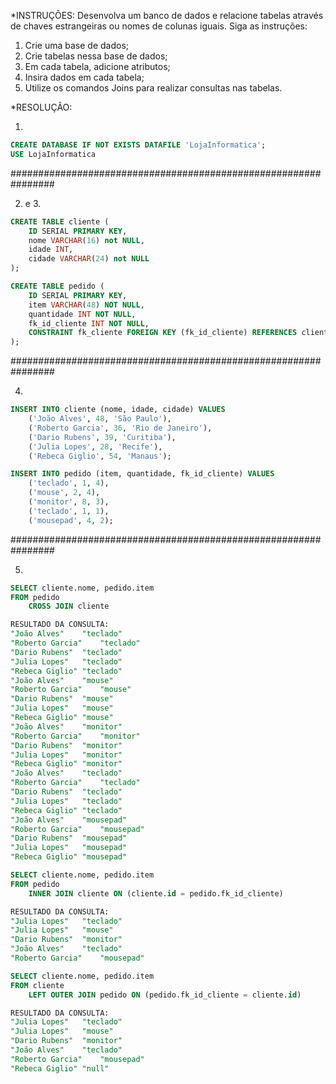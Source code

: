 *INSTRUÇÕES:
Desenvolva um banco de dados e relacione tabelas através de chaves estrangeiras ou nomes de colunas iguais. Siga as instruções:
1. Crie uma base de dados; 
2. Crie tabelas nessa base de dados;
3. Em cada tabela, adicione atributos;
4. Insira dados em cada tabela;
5. Utilize os comandos Joins para realizar consultas nas tabelas.

*RESOLUÇÃO:

1.
```sql
CREATE DATABASE IF NOT EXISTS DATAFILE 'LojaInformatica';
USE LojaInformatica
```

################################################################

2. e 3.
```sql
CREATE TABLE cliente (
    ID SERIAL PRIMARY KEY,
    nome VARCHAR(16) not NULL,
    idade INT,
    cidade VARCHAR(24) not NULL
);

CREATE TABLE pedido (
    ID SERIAL PRIMARY KEY,
    item VARCHAR(48) NOT NULL,
    quantidade INT NOT NULL,
    fk_id_cliente INT NOT NULL,
    CONSTRAINT fk_cliente FOREIGN KEY (fk_id_cliente) REFERENCES cliente(id)
);
```

################################################################

4.
```sql
INSERT INTO cliente (nome, idade, cidade) VALUES
    ('João Alves', 48, 'São Paulo'),
    ('Roberto Garcia', 36, 'Rio de Janeiro'),
    ('Dario Rubens', 39, 'Curitiba'),
    ('Julia Lopes', 28, 'Recife'),
    ('Rebeca Giglio', 54, 'Manaus');

INSERT INTO pedido (item, quantidade, fk_id_cliente) VALUES
    ('teclado', 1, 4),
    ('mouse', 2, 4),
    ('monitor', 8, 3),
    ('teclado', 1, 1),
    ('mousepad', 4, 2);
```

################################################################

5.
```sql
SELECT cliente.nome, pedido.item
FROM pedido
    CROSS JOIN cliente

RESULTADO DA CONSULTA:
"João Alves"	"teclado"
"Roberto Garcia"	"teclado"
"Dario Rubens"	"teclado"
"Julia Lopes"	"teclado"
"Rebeca Giglio"	"teclado"
"João Alves"	"mouse"
"Roberto Garcia"	"mouse"
"Dario Rubens"	"mouse"
"Julia Lopes"	"mouse"
"Rebeca Giglio"	"mouse"
"João Alves"	"monitor"
"Roberto Garcia"	"monitor"
"Dario Rubens"	"monitor"
"Julia Lopes"	"monitor"
"Rebeca Giglio"	"monitor"
"João Alves"	"teclado"
"Roberto Garcia"	"teclado"
"Dario Rubens"	"teclado"
"Julia Lopes"	"teclado"
"Rebeca Giglio"	"teclado"
"João Alves"	"mousepad"
"Roberto Garcia"	"mousepad"
"Dario Rubens"	"mousepad"
"Julia Lopes"	"mousepad"
"Rebeca Giglio"	"mousepad"

SELECT cliente.nome, pedido.item
FROM pedido
    INNER JOIN cliente ON (cliente.id = pedido.fk_id_cliente)

RESULTADO DA CONSULTA:
"Julia Lopes"	"teclado"
"Julia Lopes"	"mouse"
"Dario Rubens"	"monitor"
"João Alves"	"teclado"
"Roberto Garcia"	"mousepad"

SELECT cliente.nome, pedido.item
FROM cliente
    LEFT OUTER JOIN pedido ON (pedido.fk_id_cliente = cliente.id)

RESULTADO DA CONSULTA:
"Julia Lopes"	"teclado"
"Julia Lopes"	"mouse"
"Dario Rubens"	"monitor"
"João Alves"	"teclado"
"Roberto Garcia"	"mousepad"
"Rebeca Giglio"	"null"
```


